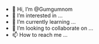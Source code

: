 - 👋 Hi, I’m @Gumgumnom
- 👀 I’m interested in ...
- 🌱 I’m currently learning ...
- 💞️ I’m looking to collaborate on ...
- 📫 How to reach me ...

<!---
Gumgumnom/Gumgumnom is a ✨ special ✨ repository because its `README.md` (this file) appears on your GitHub profile.
You can click the Preview link to take a look at your changes.
--->
